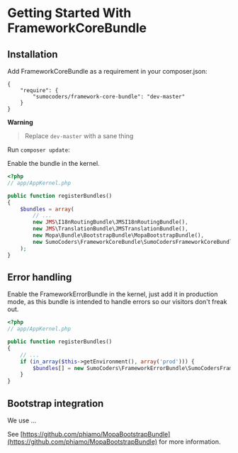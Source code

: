 # Getting Started With FrameworkCoreBundle

## Installation

Add FrameworkCoreBundle as a requirement in your composer.json:

```
{
    "require": {
        "sumocoders/framework-core-bundle": "dev-master"
    }
}
```

**Warning**
> Replace `dev-master` with a sane thing

Run `composer update`:

Enable the bundle in the kernel.

```php
<?php
// app/AppKernel.php

public function registerBundles()
{
    $bundles = array(
        // ...
        new JMS\I18nRoutingBundle\JMSI18nRoutingBundle(),
        new JMS\TranslationBundle\JMSTranslationBundle(),
        new Mopa\Bundle\BootstrapBundle\MopaBootstrapBundle(),
        new SumoCoders\FrameworkCoreBundle\SumoCodersFrameworkCoreBundle(),
    );
}
```

## Error handling
Enable the FrameworkErrorBundle in the kernel, just add it in production mode, as this bundle
is intended to handle errors so our visitors don't freak out.

```php
<?php
// app/AppKernel.php

public function registerBundles()
{
    // ...
    if (in_array($this->getEnvironment(), array('prod'))) {
        $bundles[] = new SumoCoders\FrameworkErrorBundle\SumoCodersFrameworkErrorBundle();
    }
}
```

## Bootstrap integration

We use ...

See [https://github.com/phiamo/MopaBootstrapBundle](https://github.com/phiamo/MopaBootstrapBundle) for more information.

